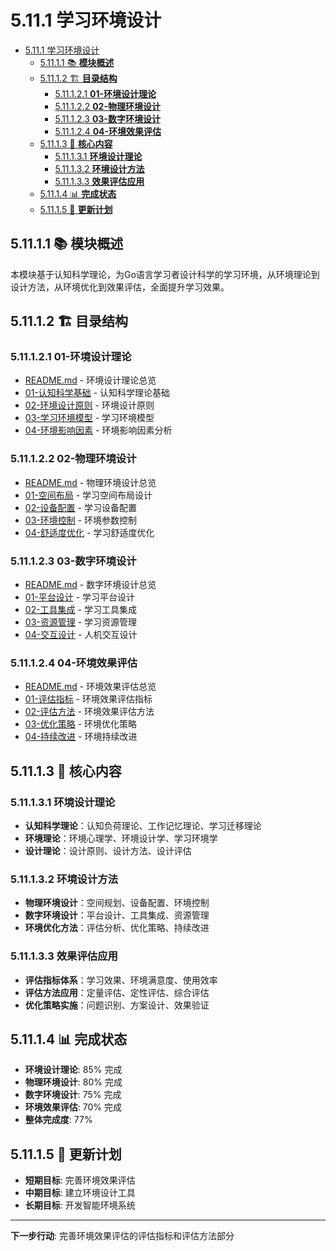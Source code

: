 # 5.11.1 学习环境设计

<!-- TOC START -->
- [5.11.1 学习环境设计](#学习环境设计)
  - [5.11.1.1 📚 **模块概述**](#📚-**模块概述**)
  - [5.11.1.2 🏗️ **目录结构**](#🏗️-**目录结构**)
    - [5.11.1.2.1 **01-环境设计理论**](#**01-环境设计理论**)
    - [5.11.1.2.2 **02-物理环境设计**](#**02-物理环境设计**)
    - [5.11.1.2.3 **03-数字环境设计**](#**03-数字环境设计**)
    - [5.11.1.2.4 **04-环境效果评估**](#**04-环境效果评估**)
  - [5.11.1.3 🎯 **核心内容**](#🎯-**核心内容**)
    - [5.11.1.3.1 **环境设计理论**](#**环境设计理论**)
    - [5.11.1.3.2 **环境设计方法**](#**环境设计方法**)
    - [5.11.1.3.3 **效果评估应用**](#**效果评估应用**)
  - [5.11.1.4 📊 **完成状态**](#📊-**完成状态**)
  - [5.11.1.5 🔄 **更新计划**](#🔄-**更新计划**)
<!-- TOC END -->














## 5.11.1.1 📚 **模块概述**

本模块基于认知科学理论，为Go语言学习者设计科学的学习环境，从环境理论到设计方法，从环境优化到效果评估，全面提升学习效果。

## 5.11.1.2 🏗️ **目录结构**

### 5.11.1.2.1 **01-环境设计理论**

- [README.md](01-环境设计理论/README.md) - 环境设计理论总览
- [01-认知科学基础](01-环境设计理论/01-认知科学基础/) - 认知科学理论基础
- [02-环境设计原则](01-环境设计理论/02-环境设计原则/) - 环境设计原则
- [03-学习环境模型](01-环境设计理论/03-学习环境模型/) - 学习环境模型
- [04-环境影响因素](01-环境设计理论/04-环境影响因素/) - 环境影响因素分析

### 5.11.1.2.2 **02-物理环境设计**

- [README.md](02-物理环境设计/README.md) - 物理环境设计总览
- [01-空间布局](02-物理环境设计/01-空间布局/) - 学习空间布局设计
- [02-设备配置](02-物理环境设计/02-设备配置/) - 学习设备配置
- [03-环境控制](02-物理环境设计/03-环境控制/) - 环境参数控制
- [04-舒适度优化](02-物理环境设计/04-舒适度优化/) - 学习舒适度优化

### 5.11.1.2.3 **03-数字环境设计**

- [README.md](03-数字环境设计/README.md) - 数字环境设计总览
- [01-平台设计](03-数字环境设计/01-平台设计/) - 学习平台设计
- [02-工具集成](03-数字环境设计/02-工具集成/) - 学习工具集成
- [03-资源管理](03-数字环境设计/03-资源管理/) - 学习资源管理
- [04-交互设计](03-数字环境设计/04-交互设计/) - 人机交互设计

### 5.11.1.2.4 **04-环境效果评估**

- [README.md](04-环境效果评估/README.md) - 环境效果评估总览
- [01-评估指标](04-环境效果评估/01-评估指标/) - 环境效果评估指标
- [02-评估方法](04-环境效果评估/02-评估方法/) - 环境效果评估方法
- [03-优化策略](04-环境效果评估/03-优化策略/) - 环境优化策略
- [04-持续改进](04-环境效果评估/04-持续改进/) - 环境持续改进

## 5.11.1.3 🎯 **核心内容**

### 5.11.1.3.1 **环境设计理论**

- **认知科学理论**：认知负荷理论、工作记忆理论、学习迁移理论
- **环境理论**：环境心理学、环境设计学、学习环境学
- **设计理论**：设计原则、设计方法、设计评估

### 5.11.1.3.2 **环境设计方法**

- **物理环境设计**：空间规划、设备配置、环境控制
- **数字环境设计**：平台设计、工具集成、资源管理
- **环境优化方法**：评估分析、优化策略、持续改进

### 5.11.1.3.3 **效果评估应用**

- **评估指标体系**：学习效果、环境满意度、使用效率
- **评估方法应用**：定量评估、定性评估、综合评估
- **优化策略实施**：问题识别、方案设计、效果验证

## 5.11.1.4 📊 **完成状态**

- **环境设计理论**: 85% 完成
- **物理环境设计**: 80% 完成
- **数字环境设计**: 75% 完成
- **环境效果评估**: 70% 完成
- **整体完成度**: 77%

## 5.11.1.5 🔄 **更新计划**

- **短期目标**: 完善环境效果评估
- **中期目标**: 建立环境设计工具
- **长期目标**: 开发智能环境系统

---

**下一步行动**: 完善环境效果评估的评估指标和评估方法部分

